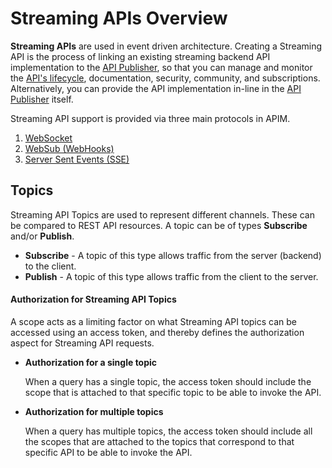 # Streaming APIs Overview

**Streaming APIs** are used in event driven architecture. Creating a Streaming API is the process of linking an 
existing streaming backend API implementation to the [API Publisher]({{base_path}}/getting-started/overview/#api-publisher), so that you can manage and monitor the [API's lifecycle]({{base_path}}/learn/design-api/lifecycle-management/api-lifecycle/), documentation, security, community, and subscriptions. Alternatively, you can provide the API implementation in-line in the [API Publisher]({{base_path}}/getting-started/overview/#api-publisher) itself.

Streaming API support is provided via three main protocols in APIM.

1. [WebSocket]({{base_path}}/design/create-api/create-streaming-api/create-a-websocket-streaming-api)
2. [WebSub (WebHooks)]({{base_path}}/design/create-api/create-streaming-api/create-a-websub-streaming-api)
3. [Server Sent Events (SSE)]({{base_path}}/design/create-api/create-streaming-api/create-a-sse-streaming-api)

## Topics

Streaming API Topics are used to represent different channels. These can be compared to REST API resources. A topic can be of types **Subscribe** and/or **Publish**. 

- **Subscribe** - A topic of this type allows traffic from the server (backend) to the client. 
- **Publish** - A topic of this type allows traffic from the client to the server.

#### Authorization for Streaming API Topics
A scope acts as a limiting factor on what Streaming API topics can be accessed using an access token, and thereby defines the authorization aspect for Streaming API requests.

- **Authorization for a single topic**

    When a query has a single topic, the access token should include the scope that is attached to that specific topic to be able to invoke the API.

- **Authorization for multiple topics**
 
    When a query has multiple topics, the access token should include all the scopes that are attached to the topics that correspond to that specific API to be able to invoke the API.
